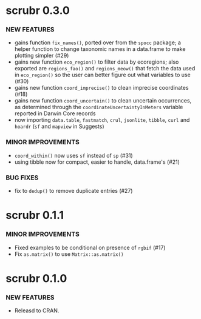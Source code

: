 scrubr 0.3.0
============

### NEW FEATURES

* gains function `fix_names()`, ported over from the `spocc` package; a helper function to change taxonomic names in a data.frame to make plotting simpler (#29)
* gains new function `eco_region()` to filter data by ecoregions; also exported are `regions_fao()` and `regions_meow()` that fetch the data used in `eco_region()` so the user can better figure out what variables to use (#30)
* gains new function `coord_imprecise()` to clean imprecise coordinates (#18)
* gains new function `coord_uncertain()` to clean uncertain occurrences, as determined through the `coordinateUncertaintyInMeters` variable reported in Darwin Core records
* now importing `data.table`, `fastmatch`, `crul`, `jsonlite`, `tibble`, `curl` and `hoardr` (`sf` and `mapview` in Suggests)

### MINOR IMPROVEMENTS

* `coord_within()` now uses `sf` instead of `sp` (#31)
* using tibble now for compact, easier to handle, data.frame's (#21)

### BUG FIXES

* fix to `dedup()` to remove duplicate entries (#27)


scrubr 0.1.1
============

### MINOR IMPROVEMENTS

* Fixed examples to be conditional on presence of `rgbif` (#17)
* Fix `as.matrix()` to use `Matrix::as.matrix()`


scrubr 0.1.0
============

### NEW FEATURES

* Releasd to CRAN.
